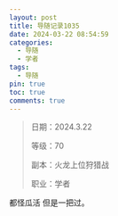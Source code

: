```yaml
---
layout: post
title: 导随记录1035
date: 2024-03-22 08:54:59
categories:
  - 导随
  - 学者
tags:
  - 导随
pin: true
toc: true
comments: true
---
```

> 日期：2024.3.22
>
> 等级：70
>
> 副本：火龙上位狩猎战
>
> 职业：学者

都怪瓜活 但是一把过。